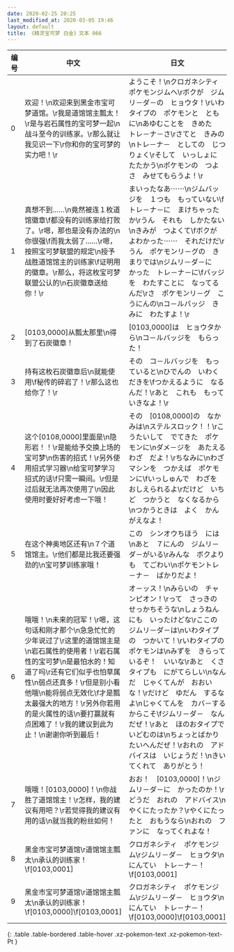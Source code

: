 ```yaml
---
date: 2020-02-25 20:25
last_modified_at: 2020-03-05 19:46
layout: default
title: 《精灵宝可梦 白金》文本 066
---
```

| 编号 | 中文 | 日文 |
| ---- | ---- | ---- |
| 0 | 欢迎！\n欢迎来到黑金市宝可梦道馆。\r我是道馆馆主瓢太！\r是与岩石属性的宝可梦一起\n战斗至今的训练家。\r那么就让我见识一下\r你和你的宝可梦的实力吧！\r | ようこそ！\nクロガネシティ　ポケモンジムへ\rボクが　ジムリ－ダ－の　ヒョウタ！\rいわタイプの　ポケモンと　ともに\nあゆむことを　きめた　トレ－ナ－さ\rさてと　きみの\nトレ－ナ－　としての　じつりょく\rそして　いっしょに　たたかう\nポケモンの　つよさ　みせてもらうよ！\r |
| 1 | 真想不到……\n竟然被连１枚道馆徽章\f都没有的训练家给打败了。\r嗯，那也是没有办法的\n你很强\f而我太弱了……\r嗯，按照宝可梦联盟的规定\n授予战胜道馆馆主的训练家\f证明用的徽章。\r那么，将这枚宝可梦联盟公认的\n石炭徽章送给你！\r | まいったなあ⋯⋯\nジムバッジを　１つも　もっていない\fトレ－ナ－に　まけちゃったか\rうん　それも　しかたない\nきみが　つよくて\fボクが　よわかった⋯⋯　それだけだ\rうん　ポケモンリ－グの　きまりでは\nジムリ－ダ－に　かった　トレ－ナ－に\fバッジを　わたすことに　なってるんだ\rさ　ポケモンリ－グ　こうにんの\nコ－ルバッジ　きみに　わたすよ！\r |
| 2 | [0103,0000]从瓢太那里\n得到了石炭徽章！ | [0103,0000]は　ヒョウタから\nコ－ルバッジを　もらった！ |
| 3 | 持有这枚石炭徽章后\n就能使用\f秘传的碎岩了！\r那么这也给你了！\r | その　コ－ルバッジを　もっていると\nひでんの　いわくだきを\fつかえるように　なるんだ！\rあと　これも　もっていきなよ！\r |
| 4 | 这个[0108,0000]里面是\n隐形岩！！\r是能给予交换上场的宝可梦\n伤害的招式！\r另外使用招式学习器\n给宝可梦学习招式的话\f只需一瞬间。\r但是过后就无法再次使用了\n因此使用时要好好考虑一下哦！ | その　[0108,0000]の　なかみは\nステルスロック！！\rこうたいして　でてきた　ポケモンに\nダメ－ジを　あたえる　わざ　だよ！\rちなみに\nわざマシンを　つかえば　ポケモンに\fいっしゅんで　わざを　おしえられるよ\rだけど　いちど　つかうと　なくなるから\nつかうときは　よく　かんがえなよ！ |
| 5 | 在这个神奥地区还有\n７个道馆馆主。\r他们都是比我还要强劲的\n宝可梦训练家哦！ | この　シンオウちほう　には\nあと　７にんの　ジムリ－ダ－がいる\rみんな　ボクよりも　てごわい\nポケモントレ－ナ－　ばかりだよ！ |
| 6 | 哦哦！\n未来的冠军！\r嗯，这句话和刚才那个\n急急忙忙的少年说过了\r这里的道馆馆主是\n岩石属性的使用者！\r岩石属性的宝可梦\n是最怕水的！知道了吗\r还有它们似乎也怕草属性\n弱点还真多！\r但是别小看他哦\n能将弱点无效化\f才是瓢太最强大的地方！\r另外你若用的是火属性的话\n要打赢就有点困难了！\r我的建议到此为止！\n谢谢你听到最后！ | オ－ッス！\nみらいの　チャンピオン！\rって　さっきの　せっかちそうな\nしょうねんにも　いったけどな\rここの　ジムリ－ダ－は\nいわタイプの　つかいて！\rいわタイプの　ポケモンは\nみずを　きらっているぞ！　いいな\rあと　くさタイプも　にがてらしい\nなんだ　じゃくてんが　おおいな！\rだけど　ゆだん　するなよ\nじゃくてんを　カバ－するからこそ\fジムリ－ダ－　なんだぜ！\rあと　ほのおタイプで　いどむのは\nちょっとばかり　たいへんだぜ！\rおれの　アドバイスは　いじょうだ！\nきいてくれて　ありがとう！ |
| 7 | 哦哦！[0103,0000]！\n你战胜了道馆馆主！\r怎样，我的建议有用吧？\r若觉得我的建议有用的话\n就当我的粉丝如何！ | おお！　[0103,0000]！\nジムリ－ダ－に　かったのか！\rどうだ　おれの　アドバイス\nやくにたったか？\rやくにたったと　おもうなら\nおれの　ファンに　なってくれよな！ |
| 8 | 黑金市宝可梦道馆\r道馆馆主瓢太\n承认的训练家！\f[0103,0001] | クロガネシティ　ポケモンジム\rジムリ－ダ－　ヒョウタ\nにんてい　トレ－ナ－！\f[0103,0001] |
| 9 | 黑金市宝可梦道馆\r道馆馆主瓢太\n承认的训练家！\f[0103,0000]\f[0103,0001] | クロガネシティ　ポケモンジム\rジムリ－ダ－　ヒョウタ\nにんてい　トレ－ナ－！\f[0103,0000]\f[0103,0001] |
{: .table .table-bordered .table-hover .xz-pokemon-text .xz-pokemon-text-Pt }